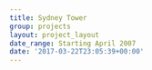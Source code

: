 ```yaml
---
title: Sydney Tower
group: projects
layout: project_layout
date_range: Starting April 2007
date: '2017-03-22T23:05:39+00:00'
---
```


